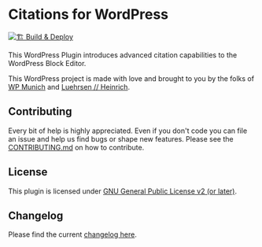 # Citations for WordPress

[![🏗 Build & Deploy](../../actions/workflows/main.yml/badge.svg)](../../actions/workflows/main.yml)

This WordPress Plugin introduces advanced citation capabilities to the WordPress Block Editor.

This WordPress project is made with love and brought to you by the folks of [WP Munich](http://www.wp-munich.com) and [Luehrsen // Heinrich](http://www.luehrsen-heinrich.de).

## Contributing

Every bit of help is highly appreciated. Even if you don't code you can file an issue and help us find bugs or shape new features. Please see the [CONTRIBUTING.md](./CONTRIBUTING.md) on how to contribute.

## License

This plugin is licensed under [GNU General Public License v2 (or later)](./LICENSE.md).

## Changelog

Please find the current [changelog here](./../../releases).
